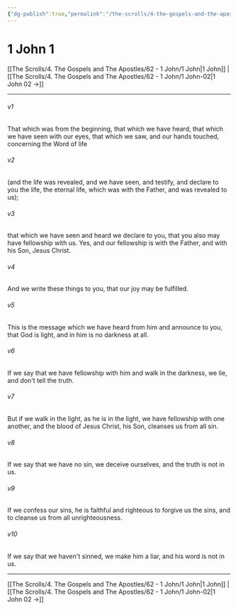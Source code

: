 ```yaml
---
{"dg-publish":true,"permalink":"/the-scrolls/4-the-gospels-and-the-apostles/62-1-john/1-john-01/","tags":["TheScrolls","GospelsApostles"]}
---
```



# 1 John 1

[[The Scrolls/4. The Gospels and The Apostles/62 - 1 John/1 John\|1 John]] | [[The Scrolls/4. The Gospels and The Apostles/62 - 1 John/1 John-02\|1 John 02 →]]
***



###### v1 
That which was from the beginning, that which we have heard, that which we have seen with our eyes, that which we saw, and our hands touched, concerning the Word of life 

###### v2 
(and the life was revealed, and we have seen, and testify, and declare to you the life, the eternal life, which was with the Father, and was revealed to us); 

###### v3 
that which we have seen and heard we declare to you, that you also may have fellowship with us. Yes, and our fellowship is with the Father, and with his Son, Jesus Christ. 

###### v4 
And we write these things to you, that our joy may be fulfilled. 

###### v5 
This is the message which we have heard from him and announce to you, that God is light, and in him is no darkness at all. 

###### v6 
If we say that we have fellowship with him and walk in the darkness, we lie, and don't tell the truth. 

###### v7 
But if we walk in the light, as he is in the light, we have fellowship with one another, and the blood of Jesus Christ, his Son, cleanses us from all sin. 

###### v8 
If we say that we have no sin, we deceive ourselves, and the truth is not in us. 

###### v9 
If we confess our sins, he is faithful and righteous to forgive us the sins, and to cleanse us from all unrighteousness. 

###### v10 
If we say that we haven't sinned, we make him a liar, and his word is not in us.

***
[[The Scrolls/4. The Gospels and The Apostles/62 - 1 John/1 John\|1 John]] | [[The Scrolls/4. The Gospels and The Apostles/62 - 1 John/1 John-02\|1 John 02 →]]
